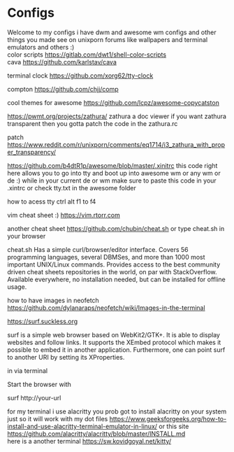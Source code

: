 # Configs
Welcome to my configs i have dwm and awesome wm configs and other things you made see on unixporn forums like wallpapers and terminal emulators and others :)<br>
color scripts https://gitlab.com/dwt1/shell-color-scripts <br>
cava https://github.com/karlstav/cava <br>

terminal clock https://github.com/xorg62/tty-clock <br>

compton https://github.com/chjj/comp

cool themes for awesome https://github.com/lcpz/awesome-copycatston

https://pwmt.org/projects/zathura/
zathura a doc viewer if you want zathura transparent then you gotta patch the code in the zathura.rc

patch 
https://www.reddit.com/r/unixporn/comments/eq1714/i3_zathura_with_proper_transparency/

https://github.com/b4dtR1p/awesome/blob/master/.xinitrc
this code right here allows you to go into tty and boot up into awesome wm or any wm or de :) while in your current de or wm 
make sure to paste this code in your .xintrc or check tty.txt in the awesome folder

how to acess tty 
ctrl alt f1 to f4


vim cheat sheet :)
https://vim.rtorr.com

another cheat sheet 
https://github.com/chubin/cheat.sh 
or type cheat.sh in your browser 

cheat.sh
Has a simple curl/browser/editor interface.
Covers 56 programming languages, several DBMSes, and more than 1000 most important UNIX/Linux commands.
Provides access to the best community driven cheat sheets repositories in the world, on par with StackOverflow.
Available everywhere, no installation needed, but can be installed for offline usage.



how to have images in neofetch 
https://github.com/dylanaraps/neofetch/wiki/Images-in-the-terminal


https://surf.suckless.org

surf is a simple web browser based on WebKit2/GTK+. It is able to display websites and follow links. It supports the XEmbed protocol which makes it possible to embed it in another application. Furthermore, one can point surf to another URI by setting its XProperties.

in via terminal 

Start the browser with

surf http://your-url


for my terminal i use alacritty you prob got to install alacritty on your system just so it will work with my dot files https://www.geeksforgeeks.org/how-to-install-and-use-alacritty-terminal-emulator-in-linux/ or this site<br> 
https://github.com/alacritty/alacritty/blob/master/INSTALL.md <br>
here is a another terminal https://sw.kovidgoyal.net/kitty/
